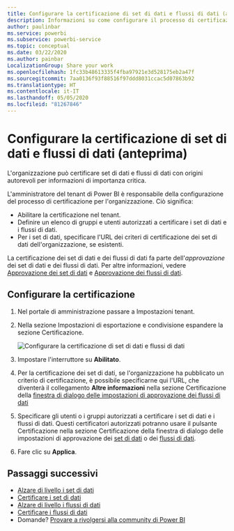 ```yaml
---
title: Configurare la certificazione di set di dati e flussi di dati (anteprima)
description: Informazioni su come configurare il processo di certificazione di set di dati e flussi di dati nell'organizzazione.
author: paulinbar
ms.service: powerbi
ms.subservice: powerbi-service
ms.topic: conceptual
ms.date: 03/22/2020
ms.author: painbar
LocalizationGroup: Share your work
ms.openlocfilehash: 1fc33b48613335f4fba97921e3d528175eb2a47f
ms.sourcegitcommit: 7aa0136f93f88516f97ddd8031ccac5d07863b92
ms.translationtype: HT
ms.contentlocale: it-IT
ms.lasthandoff: 05/05/2020
ms.locfileid: "81267846"
---
```

# <a name="set-up-dataset-and-dataflow-certification-preview"></a>Configurare la certificazione di set di dati e flussi di dati (anteprima)

L'organizzazione può certificare set di dati e flussi di dati con origini autorevoli per informazioni di importanza critica.

L'amministratore del tenant di Power BI è responsabile della configurazione del processo di certificazione per l'organizzazione. Ciò significa:
* Abilitare la certificazione nel tenant.
* Definire un elenco di gruppi e utenti autorizzati a certificare i set di dati e i flussi di dati.
* Per i set di dati, specificare l'URL dei criteri di certificazione dei set di dati dell'organizzazione, se esistenti.

La certificazione dei set di dati e dei flussi di dati fa parte dell'*approvazione* dei set di dati e dei flussi di dati. Per altre informazioni, vedere [Approvazione dei set di dati](../service-datasets-promote.md) e [Approvazione dei flussi di dati](../transform-model/service-dataflows-promote-certify.md).


## <a name="set-up-certification"></a>Configurare la certificazione

1. Nel portale di amministrazione passare a Impostazioni tenant.
1. Nella sezione Impostazioni di esportazione e condivisione espandere la sezione Certificazione.

   ![Configurare la certificazione di set di dati e flussi di dati](media/service-admin-setup-certification/service-admin-certification-setup-dialog.png)

1. Impostare l'interruttore su **Abilitato**.
1. Per la certificazione dei set di dati, se l'organizzazione ha pubblicato un criterio di certificazione, è possibile specificarne qui l'URL, che diventerà il collegamento **Altre informazioni** nella sezione Certificazione della [finestra di dialogo delle impostazioni di approvazione dei flussi di dati](../service-datasets-promote.md#request-dataset-certification) 
1. Specificare gli utenti o i gruppi autorizzati a certificare i set di dati e i flussi di dati. Questi certificatori autorizzati potranno usare il pulsante Certificazione nella sezione Certificazione della finestra di dialogo delle impostazioni di approvazione dei [set di dati](../service-datasets-promote.md#request-dataset-certification) o dei [flussi di dati](../transform-model/service-dataflows-promote-certify.md#certify-a-dataflow).
1. Fare clic su **Applica**.

## <a name="next-steps"></a>Passaggi successivi
* [Alzare di livello i set di dati](../service-datasets-promote.md)
* [Certificare i set di dati](../service-datasets-certify.md)
* [Alzare di livello i flussi di dati](../transform-model/service-dataflows-promote-certify.md#promote-a-dataflow)
* [Certificare i flussi di dati](../transform-model/service-dataflows-promote-certify.md#certify-a-dataflow)
* Domande? [Provare a rivolgersi alla community di Power BI](https://community.powerbi.com/)
